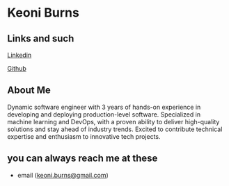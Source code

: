 <h1> 
  Keoni Burns
</h1>

## Links and such
[Linkedin](https://www.linkedin.com/in/keoniburns98)

[Github](https://github.com/keoniburns)

## About Me
Dynamic software engineer with 3 years of hands-on experience in developing and deploying production-level software. Specialized
in machine learning and DevOps, with a proven ability to deliver high-quality solutions and stay ahead of industry trends. Excited to
contribute technical expertise and enthusiasm to innovative tech projects.

## you can always reach me at these
* email (keoni.burns@gmail.com)
